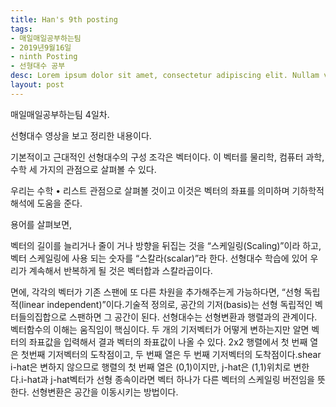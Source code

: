 ```yaml
---
title: Han's 9th posting
tags:
- 매일매일공부하는팀
- 2019년9월16일
- ninth Posting
- 선형대수 공부
desc: Lorem ipsum dolor sit amet, consectetur adipiscing elit. Nullam vehicula gravida felis et dapibus.
layout: post
---
```


<!-- more -->
<!-- Mauris a molestie neque. Aliquam non malesuada nisi, a sodales purus. Nam molestie faucibus sapien eu euismod. Sed scelerisque ornare euismod. In tincidunt est vel pharetra convallis. Praesent vitae nisi odio.-->

매일매일공부하는팀 4일차.

선형대수 영상을 보고 정리한 내용이다.

기본적이고 근대적인 선형대수의 구성 조각은 벡터이다. 이 벡터를 물리학, 컴퓨터 과학, 수학 세 가지의 관점으로 살펴볼 수 있다.

 우리는 수학 • 리스트 관점으로 살펴볼 것이고 이것은 벡터의 좌표를 의미하며 기하학적 해석에 도움을 준다.

용어를 살펴보면,

벡터의 길이를 늘리거나 줄이 거나 방향을 뒤집는 것을 “스케일링(Scaling)”이라 하고, 벡터 스케일링에 사용 되는 숫자를 “스칼라(scalar)”라 한다. 선형대수 학습에 있어 우리가 계속해서 반복하게 될 것은 벡터합과 스칼라곱이다.

면에, 각각의 벡터가 기존 스팬에 또 다른 차원을 추가해주는게 가능하다면, “선형 독립적(linear independent)”이다.기술적 정의로, 공간의 기저(basis)는 선형 독립적인 벡터들의집합으로 스팬하면 그 공간이 된다.
선형대수는 선형변환과 행렬과의 관계이다.
벡터함수의 이해는 움직임이 핵심이다.
두 개의 기저벡터가 어떻게 변하는지만 알면 벡터의 좌표값을 입력해서 결과 벡터의 좌표값이 나올 수 있다.
2x2 행렬에서 첫 번째 열은 첫번째 기저벡터의 도착점이고, 두 번째 열은 두 번째 기저벡터의 도착점이다.shear i-hat은 변하지 않으므로 행렬의 첫 번째 열은 (0,1)이지만, j-hat은 (1,1)위치로 변한다.i-hat과 j-hat벡터가 선형 종속이라면 벡터 하나가 다른 벡터의 스케일링 버전임을 뜻한다.
선형변환은 공간을 이동시키는 방법이다.